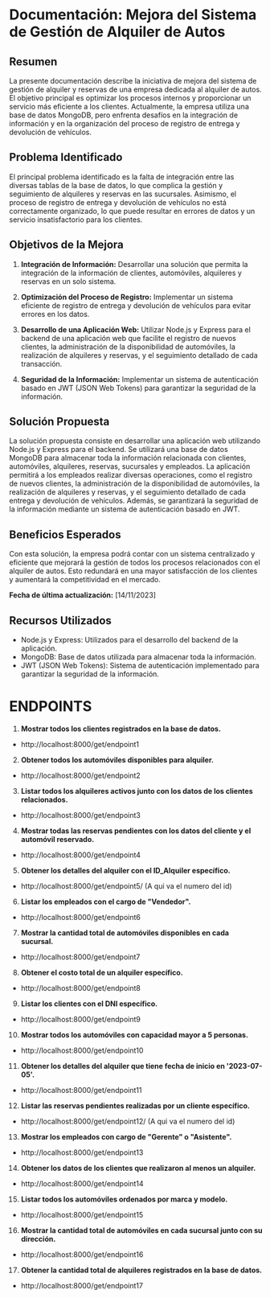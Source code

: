 # Documentación: Mejora del Sistema de Gestión de Alquiler de Autos
## Resumen
La presente documentación describe la iniciativa de mejora del sistema de gestión de alquiler y reservas de una empresa dedicada al alquiler de autos. El objetivo principal es optimizar los procesos internos y proporcionar un servicio más eficiente a los clientes. Actualmente, la empresa utiliza una base de datos MongoDB, pero enfrenta desafíos en la integración de información y en la organización del proceso de registro de entrega y devolución de vehículos.

## Problema Identificado
El principal problema identificado es la falta de integración entre las diversas tablas de la base de datos, lo que complica la gestión y seguimiento de alquileres y reservas en las sucursales. Asimismo, el proceso de registro de entrega y devolución de vehículos no está correctamente organizado, lo que puede resultar en errores de datos y un servicio insatisfactorio para los clientes.

## Objetivos de la Mejora
1. **Integración de Información:** Desarrollar una solución que permita la integración de la información de clientes, automóviles, alquileres y reservas en un solo sistema.

2. **Optimización del Proceso de Registro:** Implementar un sistema eficiente de registro de entrega y devolución de vehículos para evitar errores en los datos.

3. **Desarrollo de una Aplicación Web:** Utilizar Node.js y Express para el backend de una aplicación web que facilite el registro de nuevos clientes, la administración de la disponibilidad de automóviles, la realización de alquileres y reservas, y el seguimiento detallado de cada transacción.

4. **Seguridad de la Información:** Implementar un sistema de autenticación basado en JWT (JSON Web Tokens) para garantizar la seguridad de la información.

## Solución Propuesta
La solución propuesta consiste en desarrollar una aplicación web utilizando Node.js y Express para el backend. Se utilizará una base de datos MongoDB para almacenar toda la información relacionada con clientes, automóviles, alquileres, reservas, sucursales y empleados. La aplicación permitirá a los empleados realizar diversas operaciones, como el registro de nuevos clientes, la administración de la disponibilidad de automóviles, la realización de alquileres y reservas, y el seguimiento detallado de cada entrega y devolución de vehículos. Además, se garantizará la seguridad de la información mediante un sistema de autenticación basado en JWT.

## Beneficios Esperados
Con esta solución, la empresa podrá contar con un sistema centralizado y eficiente que mejorará la gestión de todos los procesos relacionados con el alquiler de autos. Esto redundará en una mayor satisfacción de los clientes y aumentará la competitividad en el mercado.

**Fecha de última actualización:** [14/11/2023]

## Recursos Utilizados
* Node.js y Express: Utilizados para el desarrollo del backend de la aplicación.
* MongoDB: Base de datos utilizada para almacenar toda la información.
* JWT (JSON Web Tokens): Sistema de autenticación implementado para garantizar la seguridad de la información.

# ENDPOINTS

1. **Mostrar todos los clientes registrados en la base de datos.**

* http://localhost:8000/get/endpoint1

2. **Obtener todos los automóviles disponibles para alquiler.**

* http://localhost:8000/get/endpoint2

3. **Listar todos los alquileres activos junto con los datos de los clientes relacionados.**

* http://localhost:8000/get/endpoint3

4. **Mostrar todas las reservas pendientes con los datos del cliente y el automóvil reservado.**

* http://localhost:8000/get/endpoint4

5. **Obtener los detalles del alquiler con el ID_Alquiler específico.**

* http://localhost:8000/get/endpoint5/ (A qui va el numero del id)

6. **Listar los empleados con el cargo de "Vendedor".**

* http://localhost:8000/get/endpoint6

7. **Mostrar la cantidad total de automóviles disponibles en cada sucursal.**

* http://localhost:8000/get/endpoint7

8. **Obtener el costo total de un alquiler específico.**

* http://localhost:8000/get/endpoint8

9. **Listar los clientes con el DNI específico.**

* http://localhost:8000/get/endpoint9

10. **Mostrar todos los automóviles con capacidad mayor a 5 personas.**

* http://localhost:8000/get/endpoint10

11. **Obtener los detalles del alquiler que tiene fecha de inicio en '2023-07-05'.**

* http://localhost:8000/get/endpoint11

12. **Listar las reservas pendientes realizadas por un cliente específico.**

* http://localhost:8000/get/endpoint12/ (A qui va el numero del id)

13. **Mostrar los empleados con cargo de "Gerente" o "Asistente".**

* http://localhost:8000/get/endpoint13

14. **Obtener los datos de los clientes que realizaron al menos un alquiler.**

* http://localhost:8000/get/endpoint14

15. **Listar todos los automóviles ordenados por marca y modelo.**

* http://localhost:8000/get/endpoint15

16. **Mostrar la cantidad total de automóviles en cada sucursal junto con su dirección.**

* http://localhost:8000/get/endpoint16

17. **Obtener la cantidad total de alquileres registrados en la base de datos.**

* http://localhost:8000/get/endpoint17
